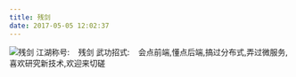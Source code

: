 ```yaml
---
title: 残剑
date: 2017-05-05 12:02:37
---
```

![残剑](/images/weixin.jpg)
江湖称号:&nbsp;&nbsp;&nbsp;&nbsp;残剑
武功招式:&nbsp;&nbsp;&nbsp;&nbsp;会点前端,懂点后端,搞过分布式,弄过微服务,喜欢研究新技术,欢迎来切磋